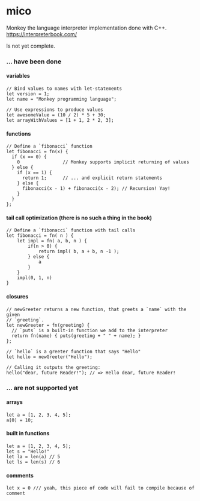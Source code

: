 # mico

Monkey the language interpreter implementation done with C++. https://interpreterbook.com/

Is not yet complete.

### ... have been done

#### variables
```
// Bind values to names with let-statements
let version = 1;
let name = "Monkey programming language";

// Use expressions to produce values
let awesomeValue = (10 / 2) * 5 + 30;
let arrayWithValues = [1 + 1, 2 * 2, 3];
```

#### functions
```
// Define a `fibonacci` function
let fibonacci = fn(x) {
  if (x == 0) {
    0                // Monkey supports implicit returning of values
  } else {
    if (x == 1) {
      return 1;      // ... and explicit return statements
    } else {
      fibonacci(x - 1) + fibonacci(x - 2); // Recursion! Yay!
    }
  }
};
```
#### tail call optimization (there is no such a thing in the book)

```
// Define a `fibonacci` function with tail calls
let fibonacci = fn( n ) {
    let impl = fn( a, b, n ) {
        if(n > 0) {
            return impl( b, a + b, n -1 ); 
        } else {
            a
        }
    }
    impl(0, 1, n)
}
```

#### closures

```
// newGreeter returns a new function, that greets a `name` with the given
// `greeting`.
let newGreeter = fn(greeting) {
  // `puts` is a built-in function we add to the interpreter
  return fn(name) { puts(greeting + " " + name); }
};

// `hello` is a greeter function that says "Hello"
let hello = newGreeter("Hello");

// Calling it outputs the greeting:
hello("dear, future Reader!"); // => Hello dear, future Reader!
```


### ... are not supported yet

#### arrays

```
let a = [1, 2, 3, 4, 5];
a[0] = 10;
```
#### built in functions

```
let a = [1, 2, 3, 4, 5];
let s = "Hello!"
let la = len(a) // 5 
let ls = len(s) // 6
```

#### comments

```
let x = 0 /// yeah, this piece of code will fail to compile because of comment 
```
